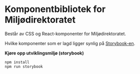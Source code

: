 # Komponentbibliotek for Miljødirektoratet

Består av CSS og React-komponenter for Miljødirektoratet.

Hvilke komponenter som er lagd ligger synlig på [Storybook-en](https://miljodir.github.io/md-components).

**Kjøre opp utviklingsmiljø (storybook)**

```
npm install
npm run storybook
```
